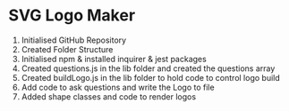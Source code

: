 # SVG Logo Maker

1. Initialised GitHub Repository
2. Created Folder Structure
3. Initialised npm & installed inquirer & jest packages
4. Created questions.js in the lib folder and created the questions array
5. Created buildLogo.js in the lib folder to hold code to control logo build
6. Add code to ask questions and write the Logo to file
7. Added shape classes and code to render logos